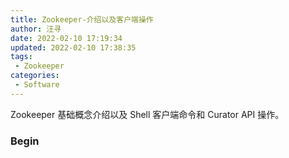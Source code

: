 ```yaml
---
title: Zookeeper-介绍以及客户端操作
author: 汪寻
date: 2022-02-10 17:19:34
updated: 2022-02-10 17:38:35
tags:
 - Zookeeper
categories:
 - Software
---
```


Zookeeper 基础概念介绍以及 Shell 客户端命令和 Curator API 操作。

<!-- more -->

### Begin
